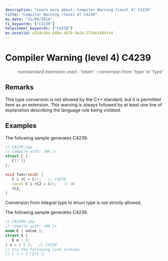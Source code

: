 ```yaml
---
description: "Learn more about: Compiler Warning (level 4) C4239"
title: "Compiler Warning (level 4) C4239"
ms.date: "11/04/2016"
f1_keywords: ["C4239"]
helpviewer_keywords: ["C4239"]
ms.assetid: a23dc16a-649e-4870-9a24-275de1584fcd
---
```

# Compiler Warning (level 4) C4239

> nonstandard extension used : 'token' : conversion from 'type' to 'type'

## Remarks

This type conversion is not allowed by the C++ standard, but it is permitted here as an extension. This warning is always followed by at least one line of explanation describing the language rule being violated.

## Examples

The following sample generates C4239.

```cpp
// C4239.cpp
// compile with: /W4 /c
struct C {
   C() {}
};

void func(void) {
   C & rC = C();   // C4239
   const C & rC2 = C();   // OK
   rC2;
}
```

Conversion from integral type to enum type is not strictly allowed.

The following sample generates C4239.

```cpp
// C4239b.cpp
// compile with: /W4 /c
enum E { value };
struct S {
   E e : 2;
} s = { 5 };   // C4239
// try the following line instead
// } s = { (E)5 };
```
